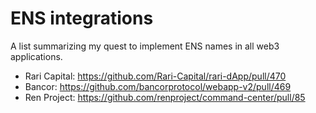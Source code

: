 # ENS integrations
A list summarizing my quest to implement ENS names in all web3 applications.

- Rari Capital: https://github.com/Rari-Capital/rari-dApp/pull/470
- Bancor: https://github.com/bancorprotocol/webapp-v2/pull/469
- Ren Project: https://github.com/renproject/command-center/pull/85
